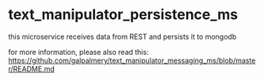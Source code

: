 # text_manipulator_persistence_ms
this microservice receives data from REST and persists it to mongodb

for more information, please also read this: https://github.com/galpalmery/text_manipulator_messaging_ms/blob/master/README.md
